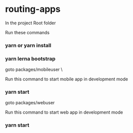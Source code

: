 # routing-apps
In the project Root folder

Run these commands
### yarn or yarn install 
### yarn lerna bootstrap

goto packages/mobileuser \

Run this command to start mobile app in development mode

### yarn start  

goto packages/webuser 

Run this command to start web app in development mode

### yarn start 
